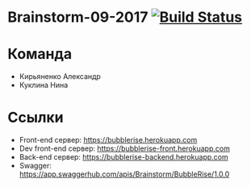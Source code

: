 # Brainstorm-09-2017 [![Build Status](https://travis-ci.org/java-park-mail-ru/Brainstorm-09-2017.svg?branch=dev)](https://travis-ci.org)

# Команда
* Кирьяненко Александр
* Куклина Нина

# Ссылки
* Front-end сервер: https://bubblerise.herokuapp.com
* Dev front-end сервер: https://bubblerise-front.herokuapp.com
* Back-end сервер: https://bubblerise-backend.herokuapp.com
* Swagger: https://app.swaggerhub.com/apis/Brainstorm/BubbleRise/1.0.0